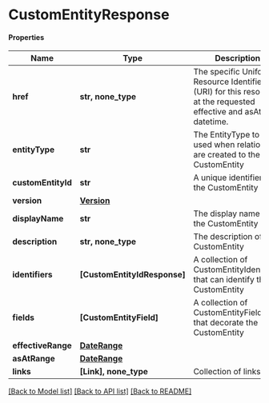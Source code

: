 # CustomEntityResponse

#### Properties
Name | Type | Description | Notes
------------ | ------------- | ------------- | -------------
**href** | **str, none_type** | The specific Uniform Resource Identifier (URI) for this resource at the requested effective and asAt datetime. | [optional] 
**entityType** | **str** | The EntityType to be used when relations are created to the CustomEntity | 
**customEntityId** | **str** | A unique identifier for the CustomEntity | 
**version** | [**Version**](Version.md) |  | 
**displayName** | **str** | The display name of the CustomEntity | 
**description** | **str, none_type** | The description of the CustomEntity | [optional] 
**identifiers** | **[CustomEntityIdResponse]** | A collection of CustomEntityIdentifiers that can identify the CustomEntity | 
**fields** | **[CustomEntityField]** | A collection of CustomEntityFields that decorate the CustomEntity | 
**effectiveRange** | [**DateRange**](DateRange.md) |  | 
**asAtRange** | [**DateRange**](DateRange.md) |  | 
**links** | **[Link], none_type** | Collection of links. | [optional] 

[[Back to Model list]](../README.md#documentation-for-models) [[Back to API list]](../README.md#documentation-for-api-endpoints) [[Back to README]](../README.md)

